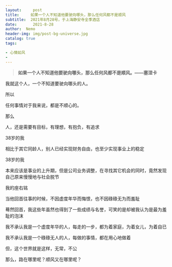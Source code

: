```yaml
---
layout:     post
title:     如果一个人不知道他要驶向哪头，那么任何风都不是顺风
subtitle:  2021年8月28号，于上海静安寺全季酒店
date:       2021-8-28
author:  Nemo
header-img: img/post-bg-universe.jpg
catalog: true
tags:

- 心情如风
- 
---
```


> **如果一个人不知道他要驶向哪头，那么任何风都不是顺风。——塞涅卡**

我就这个人，一个不知道要驶向哪头的人。

所以

任何事情对于我来说，都是不顺心的。

那么

人，还是需要有目标，有理想，有抱负，有追求

38岁的我

相比于其它同龄人，别人已经实现财务自由，也至少实现事业上的稳定

38岁的我

本来应该是事业的上升期，但是公司业务调整，在寻找其它机会的同时，竟然发现自己原来慢慢地与社会脱节

我的座右铭

当他回首往事的时候，不因虚度年华而悔恨，也不因碌碌无为而羞耻

蓦然回首，我这些年虽然也得到了一些成绩与名誉，可笑的是却被我认为是最为羞耻的泡沫

我不承认我是一个虚度年华的人，每走的一步，都为着家庭，为着女儿，为着自已

我不承认我是一个碌碌无人的人，每做的事情，都在用心地做着

但，这个世界就是这样，无常，不公



那么，路在哪里呢？顺风又在哪里呢？







